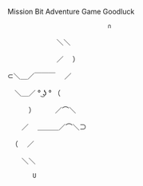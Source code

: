 Mission Bit 
Adventure Game
Goodluck


                                ∩

　　　　　　　＼＼

　　　　　　　／　 ）

⊂＼＿／￣￣￣　 ／

　＼＿／   ° ͜ʖ ° （

　　　）　　 　／⌒＼

　　／　 ＿＿＿／⌒＼⊃

　（　 ／

　　＼＼

           U
